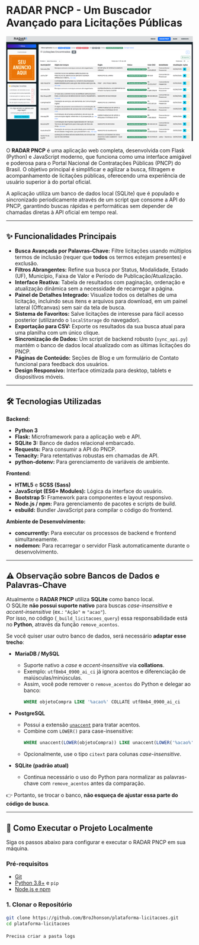 # RADAR PNCP - Um Buscador Avançado para Licitações Públicas

![RADAR PNCP Screenshot](\static\images\preview-radar.png) 
<!-- TODO: Substitua pelo caminho de uma boa screenshot da sua aplicação -->

O **RADAR PNCP** é uma aplicação web completa, desenvolvida com Flask (Python) e JavaScript moderno, que funciona como uma interface amigável e poderosa para o Portal Nacional de Contratações Públicas (PNCP) do Brasil. O objetivo principal é simplificar e agilizar a busca, filtragem e acompanhamento de licitações públicas, oferecendo uma experiência de usuário superior à do portal oficial.

A aplicação utiliza um banco de dados local (SQLite) que é populado e sincronizado periodicamente através de um script que consome a API do PNCP, garantindo buscas rápidas e performáticas sem depender de chamadas diretas à API oficial em tempo real.

---

## ✨ Funcionalidades Principais

*   **Busca Avançada por Palavras-Chave:** Filtre licitações usando múltiplos termos de inclusão (requer que **todos** os termos estejam presentes) e exclusão.
*   **Filtros Abrangentes:** Refine sua busca por Status, Modalidade, Estado (UF), Município, Faixa de Valor e Período de Publicação/Atualização.
*   **Interface Reativa:** Tabela de resultados com paginação, ordenação e atualização dinâmica sem a necessidade de recarregar a página.
*   **Painel de Detalhes Integrado:** Visualize todos os detalhes de uma licitação, incluindo seus itens e arquivos para download, em um painel lateral (Offcanvas) sem sair da tela de busca.
*   **Sistema de Favoritos:** Salve licitações de interesse para fácil acesso posterior (utilizando o `localStorage` do navegador).
*   **Exportação para CSV:** Exporte os resultados da sua busca atual para uma planilha com um único clique.
*   **Sincronização de Dados:** Um script de backend robusto (`sync_api.py`) mantém o banco de dados local atualizado com as últimas licitações do PNCP.
*   **Páginas de Conteúdo:** Seções de Blog e um formulário de Contato funcional para feedback dos usuários.
*   **Design Responsivo:** Interface otimizada para desktop, tablets e dispositivos móveis.

---

## 🛠️ Tecnologias Utilizadas

**Backend:**
*   **Python 3**
*   **Flask:** Microframework para a aplicação web e API.
*   **SQLite 3:** Banco de dados relacional embarcado.
*   **Requests:** Para consumir a API do PNCP.
*   **Tenacity:** Para retentativas robustas em chamadas de API.
*   **python-dotenv:** Para gerenciamento de variáveis de ambiente.

**Frontend:**
*   **HTML5** e **SCSS (Sass)**
*   **JavaScript (ES6+ Modules):** Lógica da interface do usuário.
*   **Bootstrap 5:** Framework para componentes e layout responsivo.
*   **Node.js / npm:** Para gerenciamento de pacotes e scripts de build.
*   **esbuild:** Bundler JavaScript para compilar o código do frontend.

**Ambiente de Desenvolvimento:**
*   **concurrently:** Para executar os processos de backend e frontend simultaneamente.
*   **nodemon:** Para recarregar o servidor Flask automaticamente durante o desenvolvimento.

---

## ⚠️ Observação sobre Bancos de Dados e Palavras-Chave

Atualmente o **RADAR PNCP** utiliza **SQLite** como banco local.  
O SQLite **não possui suporte nativo** para buscas *case-insensitive* e *accent-insensitive* (ex.: `"Ação"` ≈ `"acao"`).  
Por isso, no código (`_build_licitacoes_query`) essa responsabilidade está no **Python**, através da função `remove_acentos`.

Se você quiser usar outro banco de dados, será necessário **adaptar esse trecho**:

- **MariaDB / MySQL**  
  - Suporte nativo a *case* e *accent-insensitive* via **collations**.  
  - Exemplo: `utf8mb4_0900_ai_ci` já ignora acentos e diferenciação de maiúsculas/minúsculas.  
  - Assim, você pode remover o `remove_acentos` do Python e delegar ao banco:
    ```sql
    WHERE objetoCompra LIKE '%acao%' COLLATE utf8mb4_0900_ai_ci
    ```

- **PostgreSQL**  
  - Possui a extensão [`unaccent`](https://www.postgresql.org/docs/current/unaccent.html) para tratar acentos.  
  - Combine com `LOWER()` para case-insensitive:
    ```sql
    WHERE unaccent(LOWER(objetoCompra)) LIKE unaccent(LOWER('%acao%'))
    ```
  - Opcionalmente, use o tipo `citext` para colunas *case-insensitive*.

- **SQLite (padrão atual)**  
  - Continua necessário o uso do Python para normalizar as palavras-chave com `remove_acentos` antes da comparação.

👉 Portanto, se trocar o banco, **não esqueça de ajustar essa parte do código de busca**.

---

## 🚀 Como Executar o Projeto Localmente

Siga os passos abaixo para configurar e executar o RADAR PNCP em sua máquina.

### Pré-requisitos
*   [Git](https://git-scm.com/)
*   [Python 3.8+](https://www.python.org/) e `pip`
*   [Node.js e npm](https://nodejs.org/)

### 1. Clonar o Repositório
```bash
git clone https://github.com/BroJhonson/plataforma-licitacoes.git
cd plataforma-licitacoes

Precisa criar a pasta logs